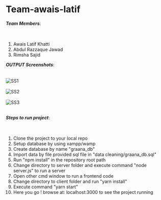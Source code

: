 # Team-awais-latif

***Team Members***: <br /><br /><br />
1. Awais Latif Khatti
2. Abdul Razzaque Jawad
3. Rimsha Sajid

***OUTPUT Screenshots***: <br /><br /><br />
![SS1](https://user-images.githubusercontent.com/34969521/76185509-31477280-61f1-11ea-9769-1e2e3bce7abf.JPG)
<br /><br />
![SS2](https://user-images.githubusercontent.com/34969521/76185535-43291580-61f1-11ea-873f-d4f36469bfe3.JPG)
<br /><br />
![SS3](https://user-images.githubusercontent.com/34969521/76185551-4fad6e00-61f1-11ea-9ffc-06f4c1ec1d56.JPG)
<br /><br />

***Steps to run project***: <br /><br /><br />
1. Clone the project to your local repo
2. Setup database by using xampp/wamp
3. Create database by name "graana_db"
4. Import data by file provided sql file in "data cleaning/graana_db.sql"
5. Run "npm install" in the repository root path
6. Change directory to server folder and execute command "node server.js" to run a server
7. Open other cmd window to run a frontend code
8. Change directory to client folder and run "yarn install"
9. Execute command "yarn start"
10. Here you go ! browse at: localhost:3000 to see the project running
